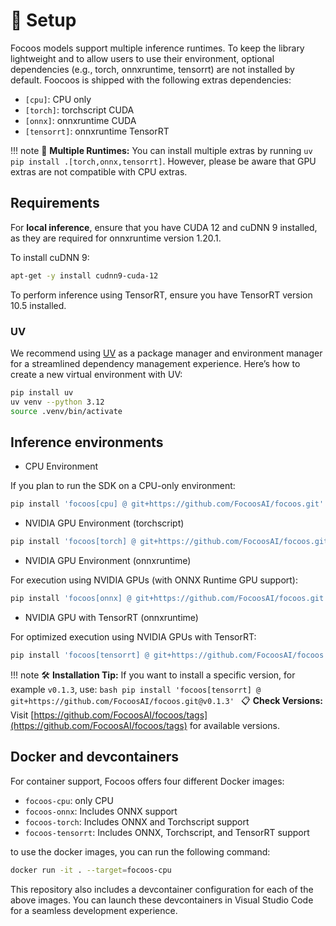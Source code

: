 # 🐍 Setup

Focoos models support multiple inference runtimes.
To keep the library lightweight and to allow users to use their environment, optional dependencies (e.g., torch, onnxruntime, tensorrt) are not installed by default.
Foocoos is shipped with the following extras dependencies:

- `[cpu]`: CPU only
- `[torch]`: torchscript CUDA
- `[onnx]`: onnxruntime CUDA
- `[tensorrt]`: onnxruntime TensorRT

!!! note
    🤖 **Multiple Runtimes:** You can install multiple extras by running `uv pip install .[torch,onnx,tensorrt]`. However, please be aware that GPU extras are not compatible with CPU extras.

## Requirements

For **local inference**, ensure that you have CUDA 12 and cuDNN 9 installed, as they are required for onnxruntime version 1.20.1.

To install cuDNN 9:

```bash linenums="0"
apt-get -y install cudnn9-cuda-12
```

To perform inference using TensorRT, ensure you have TensorRT version 10.5 installed.

### UV

We recommend using [UV](https://docs.astral.sh/uv/) as a package manager and environment manager for a streamlined dependency management experience.
Here’s how to create a new virtual environment with UV:
```bash
pip install uv
uv venv --python 3.12
source .venv/bin/activate
```

## Inference environments

* CPU Environment

If you plan to run the SDK on a CPU-only environment:

```bash linenums="0"
pip install 'focoos[cpu] @ git+https://github.com/FocoosAI/focoos.git'
```

* NVIDIA GPU Environment (torchscript)
```bash linenums="0"
pip install 'focoos[torch] @ git+https://github.com/FocoosAI/focoos.git'
```

* NVIDIA GPU Environment (onnxruntime)

For execution using NVIDIA GPUs (with ONNX Runtime GPU support):

```bash linenums="0"
pip install 'focoos[onnx] @ git+https://github.com/FocoosAI/focoos.git'
```

* NVIDIA GPU with TensorRT (onnxruntime)

For optimized execution using NVIDIA GPUs with TensorRT:

```bash linenums="0"
pip install 'focoos[tensorrt] @ git+https://github.com/FocoosAI/focoos.git'
```

!!! note
    🛠️ **Installation Tip:** If you want to install a specific version, for example `v0.1.3`, use:
    ```bash
    pip install 'focoos[tensorrt] @ git+https://github.com/FocoosAI/focoos.git@v0.1.3'
    ```
    📋 **Check Versions:** Visit [https://github.com/FocoosAI/focoos/tags](https://github.com/FocoosAI/focoos/tags) for available versions.

## Docker and devcontainers
For container support, Focoos offers four different Docker images:
- `focoos-cpu`: only CPU
- `focoos-onnx`: Includes ONNX support
- `focoos-torch`: Includes ONNX and Torchscript support
- `focoos-tensorrt`: Includes ONNX, Torchscript, and TensorRT support

to use the docker images, you can run the following command:

```bash linenums="0"
docker run -it . --target=focoos-cpu
```

This repository also includes a devcontainer configuration for each of the above images. You can launch these devcontainers in Visual Studio Code for a seamless development experience.
